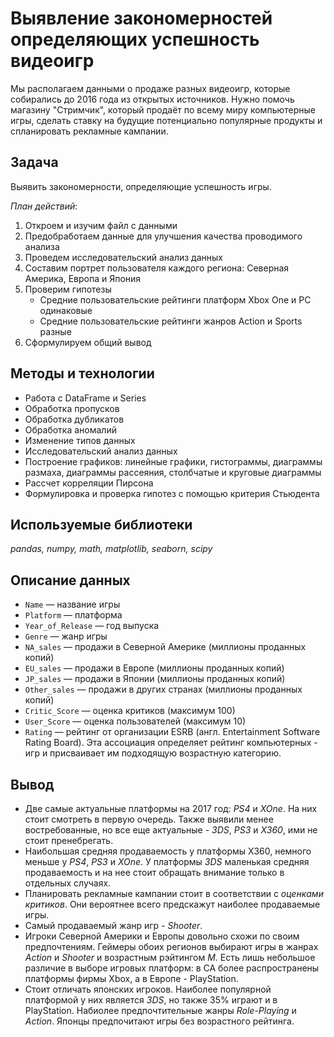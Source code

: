 # Выявление закономерностей определяющих успешность видеоигр
Мы располагаем данными о продаже разных видеоигр, которые собирались до 2016 года из открытых источников. Нужно помочь магазину "Стримчик", который продаёт по всему миру компьютерные игры, сделать ставку на будущие потенциально популярные продукты и спланировать рекламные кампании.

## Задача
Выявить закономерности, определяющие успешность игры.

*План действий*:
1. Откроем и изучим файл с данными
2. Предобработаем данные для улучшения качества проводимого анализа
3. Проведем исследовательский анализ данных
4. Составим портрет пользователя каждого региона: Северная Америка, Европа и Япония
5. Проверим гипотезы
    - Средние пользовательские рейтинги платформ Xbox One и PC одинаковые
    - Средние пользовательские рейтинги жанров Action и Sports разные
6. Сформулируем общий вывод

## Методы и технологии
- Работа с DataFrame и Series
- Обработка пропусков
- Обработка дубликатов
- Обработка аномалий
- Изменение типов данных
- Исследовательский анализ данных
- Построение графиков: линейные графики, гистограммы, диаграммы размаха, диаграммы рассеяния, столбчатые и круговые диаграммы
- Рассчет корреляции Пирсона
- Формулировка и проверка гипотез с помощью критерия Стьюдента

## Используемые библиотеки
*pandas, numpy, math, matplotlib, seaborn, scipy*

## Описание данных
- `Name` — название игры
- `Platform` — платформа
- `Year_of_Release` — год выпуска
- `Genre` — жанр игры
- `NA_sales` — продажи в Северной Америке (миллионы проданных копий)
- `EU_sales`  — продажи в Европе (миллионы проданных копий)
- `JP_sales` — продажи в Японии (миллионы проданных копий)
- `Other_sales` — продажи в других странах (миллионы проданных копий)
- `Critic_Score` — оценка критиков (максимум 100)
- `User_Score` — оценка пользователей (максимум 10)
- `Rating` — рейтинг от организации ESRB (англ. Entertainment Software Rating Board). Эта ассоциация определяет рейтинг компьютерных - игр и присваивает им подходящую возрастную категорию.

## Вывод
- Две самые актуальные платформы на 2017 год: *PS4* и *XOne*. На них стоит смотреть в первую очередь. Также выявили менее востребованные, но все еще актуальные - *3DS*, *PS3* и *X360*, ими не стоит пренебрегать. 
- Наибольшая средняя продаваемость у платформы X360, немного меньше у *PS4*, *PS3* и *XOne*. У платформы *3DS* маленькая средняя продаваемость и на нее стоит обращать внимание только в отдельных случаях.
- Планировать рекламные кампании стоит в соответствии с *оценками критиков*. Они вероятнее всего предскажут наиболее продаваемые игры.
- Самый продаваемый жанр игр - *Shooter*.
- Игроки Северной Америки и Европы довольно схожи по своим предпочтениям. Геймеры обоих регионов выбирают игры в жанрах *Action* и *Shooter* и возрастным рэйтингом *M*. Есть лишь небольшое различие в выборе игровых платформ: в СА более распространены платформы фирмы Xbox, а в Европе - PlayStation.
- Стоит отличать японских игроков. Наиболее популярной платформой у них является *3DS*, но также 35% играют и в PlayStation. Набиолее предпочтительные жанры *Role-Playing* и *Action*. Японцы предпочитают игры без возрастного рейтинга.

